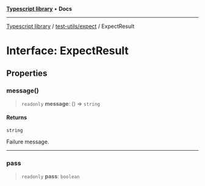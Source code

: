 [**Typescript library**](../../../index.md) • **Docs**

***

[Typescript library](../../../modules.md) / [test-utils/expect](../index.md) / ExpectResult

# Interface: ExpectResult

## Properties

### message()

> `readonly` **message**: () => `string`

#### Returns

`string`

Failure message.

***

### pass

> `readonly` **pass**: `boolean`
